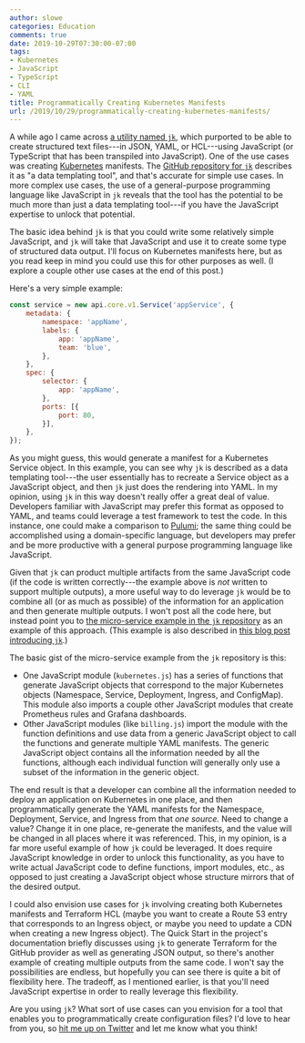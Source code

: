 ```yaml
---
author: slowe
categories: Education
comments: true
date: 2019-10-29T07:30:00-07:00
tags:
- Kubernetes
- JavaScript
- TypeScript
- CLI
- YAML
title: Programmatically Creating Kubernetes Manifests
url: /2019/10/29/programmatically-creating-kubernetes-manifests/
---
```


A while ago I came across [a utility named `jk`][link-5], which purported to be able to create structured text files---in JSON, YAML, or HCL---using JavaScript (or TypeScript that has been transpiled into JavaScript). One of the use cases was creating [Kubernetes][link-1] manifests. The [GitHub repository for `jk`][link-4] describes it as "a data templating tool", and that's accurate for simple use cases. In more complex use cases, the use of a general-purpose programming language like JavaScript in `jk` reveals that the tool has the potential to be much more than just a data templating tool---if you have the JavaScript expertise to unlock that potential.<!--more-->

The basic idea behind `jk` is that you could write some relatively simple JavaScript, and `jk` will take that JavaScript and use it to create some type of structured data output. I'll focus on Kubernetes manifests here, but as you read keep in mind you could use this for other purposes as well. (I explore a couple other use cases at the end of this post.)

Here's a very simple example:

```javascript
const service = new api.core.v1.Service('appService', {
    metadata: {
        namespace: 'appName',
        labels: {
            app: 'appName',
            team: 'blue',
        },
    },
    spec: {
        selector: {
            app: 'appName',
        },
        ports: [{
            port: 80,
        }],
    },
});
```

As you might guess, this would generate a manifest for a Kubernetes Service object. In this example, you can see why `jk` is described as a data templating tool---the user essentially has to recreate a Service object as a JavaScript object, and then `jk` just does the rendering into YAML. In my opinion, using `jk` in this way doesn't really offer a great deal of value. Developers familiar with JavaScript may prefer this format as opposed to YAML, and teams could leverage a test framework to test the code. In this instance, one could make a comparison to [Pulumi][link-2]; the same thing could be accomplished using a domain-specific language, but developers may prefer and be more productive with a general purpose programming language like JavaScript.

Given that `jk` can product multiple artifacts from the same JavaScript code (if the code is written correctly---the example above is _not_ written to support multiple outputs), a more useful way to do leverage `jk` would be to combine all (or as much as possible) of the information for an application and then generate multiple outputs. I won't post all the code here, but instead point you to [the micro-service example in the `jk` repository][link-6] as an example of this approach. (This example is also described in [this blog post introducing `jk`][link-3].)

The basic gist of the micro-service example from the `jk` repository is this:

* One JavaScript module (`kubernetes.js`) has a series of functions that generate JavaScript objects that correspond to the major Kubernetes objects (Namespace, Service, Deployment, Ingress, and ConfigMap). This module also imports a couple other JavaScript modules that create Prometheus rules and Grafana dashboards.
* Other JavaScript modules (like `billing.js`) import the module with the function definitions and use data from a generic JavaScript object to call the functions and generate multiple YAML manifests. The generic JavaScript object contains all the information needed by all the functions, although each individual function will generally only use a subset of the information in the generic object.

The end result is that a developer can combine all the information needed to deploy an application on Kubernetes in one place, and then programmatically generate the YAML manifests for the Namespace, Deployment, Service, and Ingress from that _one source._ Need to change a value? Change it in one place, re-generate the manifests, and the value will be changed in all places where it was referenced. This, in my opinion, is a far more useful example of how `jk` could be leveraged. It does require JavaScript knowledge in order to unlock this functionality, as you have to write actual JavaScript code to define functions, import modules, etc., as opposed to just creating a JavaScript object whose structure mirrors that of the desired output.

I could also envision use cases for `jk` involving creating both Kubernetes manifests and Terraform HCL (maybe you want to create a Route 53 entry that corresponds to an Ingress object, or maybe you need to update a CDN when creating a new Ingress object). The Quick Start in the project's documentation briefly discusses using `jk` to generate Terraform for the GitHub provider as well as generating JSON output, so there's another example of creating multiple outputs from the same code. I won't say the possibilities are endless, but hopefully you can see there is quite a bit of flexibility here. The tradeoff, as I mentioned earlier, is that you'll need JavaScript expertise in order to really leverage this flexibility.

Are you using `jk`? What sort of use cases can you envision for a tool that enables you to programmatically create configuration files? I'd love to hear from you, so [hit me up on Twitter][link-99] and let me know what you think!

[link-1]: https://kubernetes.io/
[link-2]: https://www.pulumi.com/
[link-3]: https://damien.lespiau.name/posts/2019-06-12-jk-configuration-as-code/
[link-4]: https://github.com/jkcfg/jk
[link-5]: https://jkcfg.github.io/#/
[link-6]: https://github.com/jkcfg/jk/tree/master/examples/kubernetes/micro-service
[link-7]: https://jkcfg.github.io/#/documentation/quick-start
[link-99]: https://twitter.com/scott_lowe
